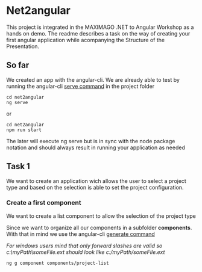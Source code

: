 # Net2angular

This project is integrated in the MAXIMAGO .NET to Angular Workshop as a hands on demo.
The readme describes a task on the way of creating your first angular application while acompanying the Structure of the Presentation.

## So far
We created an app with the angular-cli. We are already able to test by running the angular-cli [serve command](https://www.npmjs.com/package/@angular/cli#usage) in the project folder
```
cd net2angular
ng serve
```
or
```
cd net2angular
npm run start
```

The later will execute ng serve but is in sync with the node package notation and should always result in running your application as needed


## Task 1
We want to create an application wich allows the user to select a project type and based on the selection is able to set the project configuration.

### Create a first component
We want to create a list component to allow the selection of the project type

Since we want to organize all our components in a subfolder __components__.
With that in mind we use the angular-cli [generate command](https://www.npmjs.com/package/@angular/cli#generating-components-directives-pipes-and-services)

*For windows users mind that only forward slashes are valid so c:\myPath\someFile.ext should look like c:/myPath/someFile.ext*

```bash
ng g component components/project-list
```
